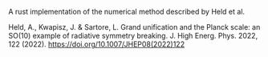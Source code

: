 A rust implementation of the numerical method described by Held et al.

Held, A., Kwapisz, J. & Sartore, L. Grand unification and the Planck scale: an SO(10) example of radiative symmetry breaking. J. High Energ. Phys. 2022, 122 (2022). https://doi.org/10.1007/JHEP08(2022)122

